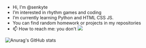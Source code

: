 - Hi, I’m @senkyte
- I’m interested in rhythm games and coding
- I’m currently learning Python and HTML CSS JS.
- You can find random homework or projects in my repositories
- 📫 How to reach me: you don't
![](https://github.com/senkyte/senkyte/blob/main/test.gif)

![Anurag's GitHub stats](https://github-readme-stats.vercel.app/api?username=senkyte&show_icons=true&theme=dracula)
